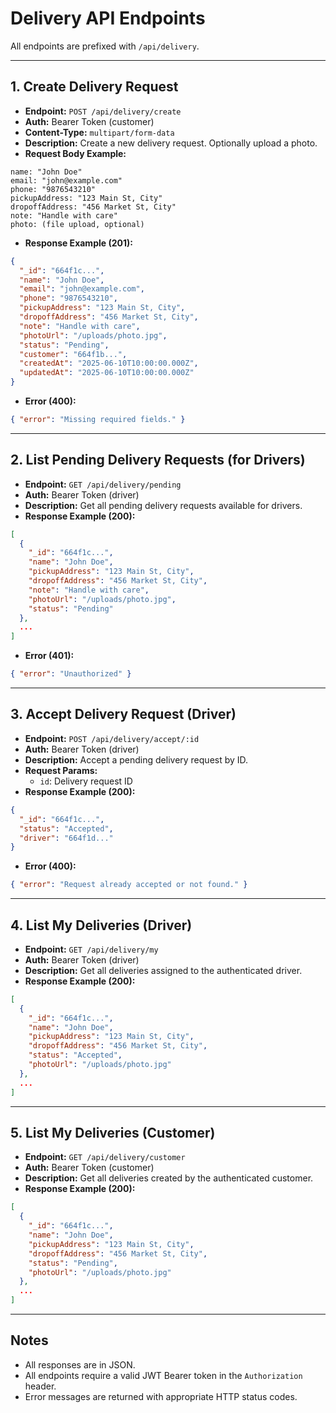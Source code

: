 # Delivery API Endpoints

All endpoints are prefixed with `/api/delivery`.

---

## 1. Create Delivery Request

- **Endpoint:** `POST /api/delivery/create`
- **Auth:** Bearer Token (customer)
- **Content-Type:** `multipart/form-data`
- **Description:** Create a new delivery request. Optionally upload a photo.
- **Request Body Example:**

```
name: "John Doe"
email: "john@example.com"
phone: "9876543210"
pickupAddress: "123 Main St, City"
dropoffAddress: "456 Market St, City"
note: "Handle with care"
photo: (file upload, optional)
```

- **Response Example (201):**
```json
{
  "_id": "664f1c...",
  "name": "John Doe",
  "email": "john@example.com",
  "phone": "9876543210",
  "pickupAddress": "123 Main St, City",
  "dropoffAddress": "456 Market St, City",
  "note": "Handle with care",
  "photoUrl": "/uploads/photo.jpg",
  "status": "Pending",
  "customer": "664f1b...",
  "createdAt": "2025-06-10T10:00:00.000Z",
  "updatedAt": "2025-06-10T10:00:00.000Z"
}
```
- **Error (400):**
```json
{ "error": "Missing required fields." }
```

---

## 2. List Pending Delivery Requests (for Drivers)

- **Endpoint:** `GET /api/delivery/pending`
- **Auth:** Bearer Token (driver)
- **Description:** Get all pending delivery requests available for drivers.
- **Response Example (200):**
```json
[
  {
    "_id": "664f1c...",
    "name": "John Doe",
    "pickupAddress": "123 Main St, City",
    "dropoffAddress": "456 Market St, City",
    "note": "Handle with care",
    "photoUrl": "/uploads/photo.jpg",
    "status": "Pending"
  },
  ...
]
```
- **Error (401):**
```json
{ "error": "Unauthorized" }
```

---

## 3. Accept Delivery Request (Driver)

- **Endpoint:** `POST /api/delivery/accept/:id`
- **Auth:** Bearer Token (driver)
- **Description:** Accept a pending delivery request by ID.
- **Request Params:**
  - `id`: Delivery request ID
- **Response Example (200):**
```json
{
  "_id": "664f1c...",
  "status": "Accepted",
  "driver": "664f1d..."
}
```
- **Error (400):**
```json
{ "error": "Request already accepted or not found." }
```

---

## 4. List My Deliveries (Driver)

- **Endpoint:** `GET /api/delivery/my`
- **Auth:** Bearer Token (driver)
- **Description:** Get all deliveries assigned to the authenticated driver.
- **Response Example (200):**
```json
[
  {
    "_id": "664f1c...",
    "name": "John Doe",
    "pickupAddress": "123 Main St, City",
    "dropoffAddress": "456 Market St, City",
    "status": "Accepted",
    "photoUrl": "/uploads/photo.jpg"
  },
  ...
]
```

---

## 5. List My Deliveries (Customer)

- **Endpoint:** `GET /api/delivery/customer`
- **Auth:** Bearer Token (customer)
- **Description:** Get all deliveries created by the authenticated customer.
- **Response Example (200):**
```json
[
  {
    "_id": "664f1c...",
    "name": "John Doe",
    "pickupAddress": "123 Main St, City",
    "dropoffAddress": "456 Market St, City",
    "status": "Pending",
    "photoUrl": "/uploads/photo.jpg"
  },
  ...
]
```

---

## Notes
- All responses are in JSON.
- All endpoints require a valid JWT Bearer token in the `Authorization` header.
- Error messages are returned with appropriate HTTP status codes.

